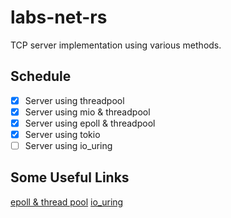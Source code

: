 # labs-net-rs
TCP server implementation using various methods.

## Schedule
- [x] Server using threadpool
- [x] Server using mio & threadpool
- [x] Server using epoll & threadpool
- [x] Server using tokio  
- [ ] Server using io_uring

## Some Useful Links
[epoll & thread pool](https://www.zhihu.com/question/271561199)
[io_uring](http://arthurchiao.art/blog/intro-to-io-uring-zh/)
